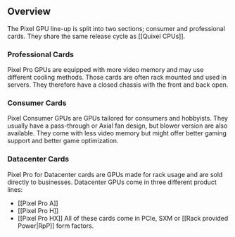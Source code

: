 ## Overview
The Pixel GPU line-up is split into two sections; consumer and professional cards. They share the same release cycle as [[Quixel CPUs]].

### Professional Cards
Pixel Pro GPUs are equipped with more video memory and may use different cooling methods. Those cards are often rack mounted and used in servers. They therefore have a closed chassis with the front and back open.

### Consumer Cards
Pixel Consumer GPUs are GPUs tailored for consumers and hobbyists. They usually have a pass-through or Axial fan design, but blower version are also available. They come with less video memory but might offer better gaming support and better game optimization.

### Datacenter Cards
Pixel Pro for Datacenter cards are GPUs made for rack usage and are sold directly to businesses. Datacenter GPUs come in three different product lines:
- [[Pixel Pro A]]
- [[Pixel Pro H]]
- [[Pixel Pro HX]]
All of these cards come in PCIe, SXM or [[Rack provided Power|RpP]] form factors.